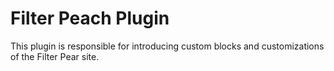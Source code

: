 # Filter Peach Plugin
This plugin is responsible for introducing custom blocks and customizations of the Filter Pear site. 
